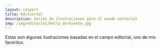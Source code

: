 ```yaml
---
layout: colport
title: Editiorial
description: Series de ilustraciones para el mundo editorial
img: /img/editorial/bella_durmiente.jpg
---
```


Estas son algunas ilustraciones basadas en el campo editorial, uno de mis favoritos.

<div class="section group">
        <div class="col span_12_of_12">
	  <img class="image_enlarge" src="{{ site.baseurl }}/img/editorial/bella_durmiente.jpg" alt=""/>
	</div>
</div>
<div class="section group">
	<div class="col span_3_of_3">	
	  <img class="image_enlarge" src="{{ site.baseurl }}/img/editorial/los_pajaros.jpg" alt=""/>
	</div>
	<div class="col span_3_of_3">	
	  <img class="image_enlarge" src="{{ site.baseurl }}/img/editorial/lagrimas_monstruo.jpg" alt=""/>
	</div>
</div>

